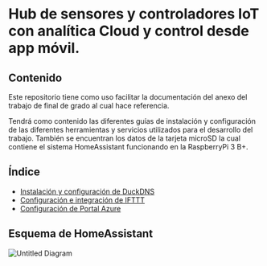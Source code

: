 # Hub de sensores y controladores IoT con analítica Cloud y control desde app móvil.
## Contenido
Este repositorio tiene como uso facilitar la documentación del anexo del trabajo de final de grado al cual hace referencia.

Tendrá como contenido las diferentes guías de instalación y configuración de las diferentes herramientas y servicios utilizados para el desarrollo del trabajo.
También se encuentran los datos de la tarjeta microSD la cual contiene el sistema HomeAssistant funcionando en la RaspberryPi 3 B+.

## Índice

- [Instalación y configuración de DuckDNS](DuckDNS.md)
- [Configuración e integración de IFTTT](IFTTT.md)
- [Configuración de Portal Azure](PortalAzure.md)

## Esquema de HomeAssistant
![Untitled Diagram](https://user-images.githubusercontent.com/95376526/146971155-640ffc7b-df9e-4370-8321-fa92dfc0f7ca.jpg)
